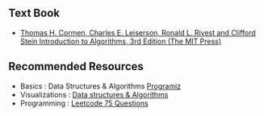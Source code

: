 ## Text Book
* [Thomas H. Cormen, Charles E. Leiserson, Ronald L. Rivest and Clifford Stein Introduction to Algorithms, 3rd Edition (The MIT Press)](https://www.amazon.com/Introduction-Algorithms-3rd-MIT-Press/dp/0262033844)

## Recommended Resources
* Basics : Data Structures & Algorithms [Programiz](https://www.programiz.com/dsa/stack)
* Visualizations : [Data structures & Algorithms](https://www.cs.usfca.edu/~galles/visualization/Algorithms.html)
* Programming : [Leetcode 75 Questions](https://docs.google.com/spreadsheets/d/1I8GChq1SDxsP-4tUsPTs3JsuI4azRgoDykG6q1eT9Ho/edit?usp=sharing)
